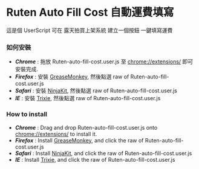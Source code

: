 Ruten Auto Fill Cost 自動運費填寫
=============
這是個 UserScript 可在 露天拍買上架系統 建立一個按鈕 一鍵填寫運費

### 如何安裝 ###
* ***Chrome*** : 拖放 Ruten-auto-fill-cost.user.js 至 [chrome://extensions/](chrome://extensions/) 即可安裝完成.
* ***Firefox*** : 安裝 [GreaseMonkey](https://addons.mozilla.org/en-US/firefox/addon/greasemonkey/), 然後點選 raw of Ruten-auto-fill-cost.user.js
* ***Safari*** : 安裝 [NinjaKit](http://ss-o.net/safari/extension/NinjaKit.safariextz), 然後點選 raw of Ruten-auto-fill-cost.user.js
* ***IE*** : 安裝 [Trixie](http://www.bhelpuri.net/Trixie/), 然後點選 raw of Ruten-auto-fill-cost.user.js

### How to install ###
* ***Chrome*** : Drag and drop Ruten-auto-fill-cost.user.js onto [chrome://extensions/](chrome://extensions/) to install it.
* ***Firefox*** : Install [GreaseMonkey](https://addons.mozilla.org/en-US/firefox/addon/greasemonkey/), and click the raw of Ruten-auto-fill-cost.user.js
* ***Safari*** : Install [NinjaKit](http://ss-o.net/safari/extension/NinjaKit.safariextz), and click the raw of Ruten-auto-fill-cost.user.js
* ***IE*** : Install [Trixie](http://www.bhelpuri.net/Trixie/), and click the raw of Ruten-auto-fill-cost.user.js

